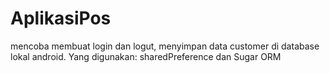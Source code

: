 # AplikasiPos
mencoba membuat login dan logut, menyimpan data customer di database lokal android. Yang digunakan: sharedPreference dan Sugar ORM
